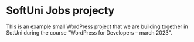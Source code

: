 # SoftUni Jobs projecty
This is an example small WordPress project that we are building together in SotUni during the course "WordPress for Developers – march 2023".

